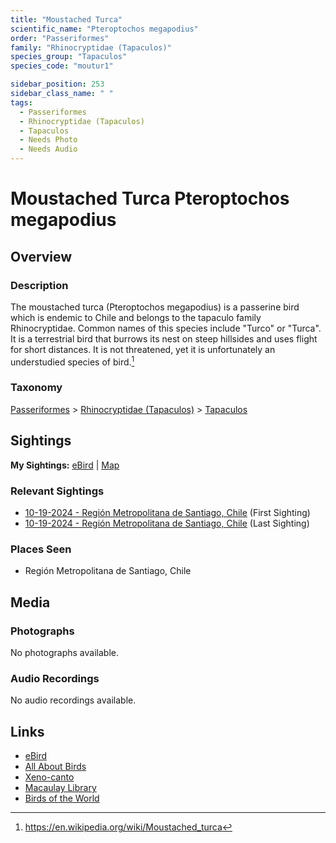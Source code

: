 ```yaml
---
title: "Moustached Turca"
scientific_name: "Pteroptochos megapodius"
order: "Passeriformes"
family: "Rhinocryptidae (Tapaculos)"
species_group: "Tapaculos"
species_code: "moutur1"

sidebar_position: 253
sidebar_class_name: " "
tags: 
  - Passeriformes
  - Rhinocryptidae (Tapaculos)
  - Tapaculos
  - Needs Photo
  - Needs Audio
---
```


# Moustached Turca <span className='sci_name'>Pteroptochos megapodius</span>

## Overview

### Description
The moustached turca (Pteroptochos megapodius) is a passerine bird which is endemic to Chile and belongs to the tapaculo family Rhinocryptidae. Common names of this species include "Turco" or "Turca". It is a terrestrial bird that burrows its nest on steep hillsides and uses flight for short distances. It is not threatened, yet it is unfortunately an understudied species of bird.[^1]

[^1]: https://en.wikipedia.org/wiki/Moustached_turca

### Taxonomy
[Passeriformes](/tags/passeriformes) > [Rhinocryptidae (Tapaculos)](/tags/rhinocryptidae-tapaculos) > [Tapaculos](/tags/tapaculos)


## Sightings

**My Sightings:** [eBird](https://ebird.org/lifelist?r=world&time=life&spp=moutur1) | [Map](/map?species_code=moutur1)

### Relevant Sightings

* [10-19-2024 - Región Metropolitana de Santiago, Chile](https://ebird.org/checklist/S199748080) (First Sighting)
* [10-19-2024 - Región Metropolitana de Santiago, Chile](https://ebird.org/checklist/S199524285) (Last Sighting)

### Places Seen

* Región Metropolitana de Santiago, Chile



## Media
### Photographs
No photographs available.

### Audio Recordings
No audio recordings available.

## Links
* [eBird](https://ebird.org/species/moutur1) 
* [All About Birds](https://www.allaboutbirds.org/guide/moutur1) 
* [Xeno-canto](https://www.xeno-canto.org/species/pteroptochos-megapodius) 
* [Macaulay Library](https://search.macaulaylibrary.org/catalog?taxonCode=moutur1&sort=rating_rank_desc)
* [Birds of the World](https://birdsoftheworld.org/bow/species/moutur1)
